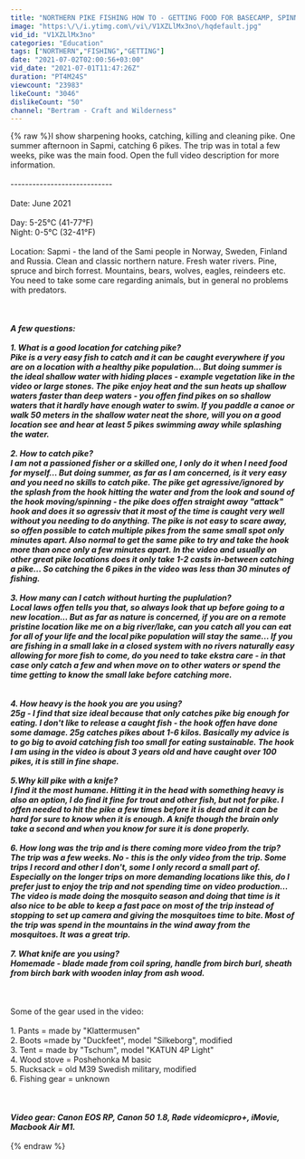 ```yaml
---
title: "NORTHERN PIKE FISHING HOW TO - GETTING FOOD FOR BASECAMP, SPINNING ROD, BUSHCRAFT TRIP, HOT TENT"
image: "https:\/\/i.ytimg.com\/vi\/V1XZLlMx3no\/hqdefault.jpg"
vid_id: "V1XZLlMx3no"
categories: "Education"
tags: ["NORTHERN","FISHING","GETTING"]
date: "2021-07-02T02:00:56+03:00"
vid_date: "2021-07-01T11:47:26Z"
duration: "PT4M24S"
viewcount: "23983"
likeCount: "3046"
dislikeCount: "50"
channel: "Bertram - Craft and Wilderness"
---
```

{% raw %}I show sharpening hooks, catching, killing and cleaning pike. One summer afternoon in Sapmi, catching 6 pikes. The trip was in total a few weeks, pike was the main food. Open the full video description for more information.   <br /><br />----------------------------<br /><br />Date: June 2021<br /><br />Day: 5-25°C (41-77°F)<br />Night: 0-5°C (32-41°F)<br /><br />Location: Sapmi - the land of the Sami people in Norway, Sweden, Finland and Russia. Clean and classic northern nature. Fresh water rivers. Pine, spruce and birch forrest. Mountains, bears, wolves, eagles, reindeers etc. You need to take some care regarding animals, but in general no problems with predators.<br /><br />_________________<br /><br />A few questions:<br /><br />1. What is a good location for catching pike? <br />Pike is a very easy fish to catch and it can be caught everywhere if you are on a location with a healthy pike population... But doing summer is the ideal shallow water with hiding places - example vegetation like in the video or large stones. The pike enjoy heat and the sun heats up shallow waters faster than deep waters - you offen find pikes on so shallow waters that it hardly have enough water to swim. If you paddle a canoe or walk 50 meters in the shallow water neat the shore, will you on a good location see and hear at least 5 pikes swimming away while splashing the water. <br /><br />2. How to catch pike? <br />I am not a  passioned fisher or a skilled one, I only do it when I need food for myself... But doing summer, as far as I am concerned, is it very easy and you need no skills to catch pike. The pike get agressive/ignored by the splash from the hook hitting the water and from the look and sound of the hook moving/spinning - the pike does offen straight away &quot;attack&quot; hook and does it so agressiv that it most of the time is caught very well without you needing to do anything. The pike is not easy to scare away, so offen possible to catch multiple pikes from the same small spot only minutes apart. Also normal to get the same pike to try and take the hook more than once only a few minutes apart. In the video and usually on other great pike locations does it only take 1-2 casts in-between catching a pike... So catching the 6 pikes in the video was less than 30 minutes of fishing.  <br /><br />3. How many can I catch without hurting the puplulation? <br />Local laws offen tells you that, so always look that up before going to a new location... But as far as nature is concerned, if you are on a remote pristine location like me on a big river/lake, can you catch all you can eat for all of your life and the local pike population will stay the same... If you are fishing in a small lake in a closed system with no rivers naturally easy allowing for more fish to come, do you need to take ekstra care - in that case only catch a few and when move on to other waters or spend the time getting to know the small lake before catching more. <br /><br /><br />4. How heavy is the hook you are you using?<br />25g - I find that size ideal because that only catches pike big enough for eating. I don't like to release a caught fish - the hook offen have done some damage. 25g catches pikes about 1-6 kilos. Basically my advice is to go big to avoid catching fish too small for eating sustainable. The hook I am using in the video is about 3 years old and have caught over 100 pikes, it is still in fine shape. <br /><br />5.Why kill pike with a knife?<br />I find it the most humane. Hitting it in the head with something heavy is also an option, I do find it fine for trout and other fish, but not for pike. I offen needed to hit the pike a few times before it is dead and it can be hard for sure to know when it is enough. A knife though the brain only take a second and when you know for sure it is done properly. <br /><br />6. How long was the trip and is there coming more video from the trip?<br />The trip was a few weeks. No - this is the only video from the trip. Some trips I record and other I don't, some I only record a small part of. Especially on the longer trips on more demanding locations like this, do I prefer just to enjoy the trip and not spending time on video production... The video is made doing the mosquito season and  doing that time is it also nice to be able to keep a fast pace on most of the trip instead of stopping to set up camera and giving the mosquitoes time to bite. Most of the trip was spend in the mountains in the wind away from the mosquitoes. It was a great trip.  <br /><br />7. What knife are you using?<br />Homemade - blade made from coil spring, handle from birch burl, sheath from birch bark with wooden inlay from ash wood. <br /><br />_________________<br /><br />Some of the gear used in the video:<br /><br />1. Pants = made by &quot;Klattermusen&quot;<br />2. Boots =made by &quot;Duckfeet&quot;, model &quot;Silkeborg&quot;, modified<br />3. Tent = made by &quot;Tschum&quot;, model &quot;KATUN 4P Light&quot;<br />4. Wood stove = Poshehonka M basic<br />5. Rucksack = old M39 Swedish military, modified  <br />6. Fishing gear = unknown<br /><br />_________________<br /><br />Video gear: Canon EOS RP, Canon 50 1.8, Røde videomicpro+, iMovie, Macbook Air M1.  <br /><br />_________________{% endraw %}

